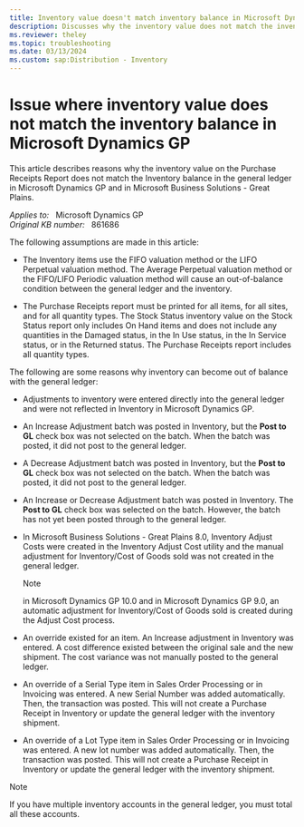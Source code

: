 ```yaml
---
title: Inventory value doesn't match inventory balance in Microsoft Dynamics GP
description: Discusses why the inventory value does not match the inventory balance in the general ledger when you use the LIFO/FIFO Perpetual valuation method in Microsoft Dynamics GP.
ms.reviewer: theley
ms.topic: troubleshooting
ms.date: 03/13/2024
ms.custom: sap:Distribution - Inventory
---
```

# Issue where inventory value does not match the inventory balance in Microsoft Dynamics GP

This article describes reasons why the inventory value on the Purchase Receipts Report does not match the Inventory balance in the general ledger in Microsoft Dynamics GP and in Microsoft Business Solutions - Great Plains.

_Applies to:_ &nbsp; Microsoft Dynamics GP  
_Original KB number:_ &nbsp; 861686

The following assumptions are made in this article:

- The Inventory items use the FIFO valuation method or the LIFO Perpetual valuation method. The Average Perpetual valuation method or the FIFO/LIFO Periodic valuation method will cause an out-of-balance condition between the general ledger and the inventory.

- The Purchase Receipts report must be printed for all items, for all sites, and for all quantity types. The Stock Status inventory value on the Stock Status report only includes On Hand items and does not include any quantities in the Damaged status, in the In Use status, in the In Service status, or in the Returned status. The Purchase Receipts report includes all quantity types.

The following are some reasons why inventory can become out of balance with the general ledger:

- Adjustments to inventory were entered directly into the general ledger and were not reflected in Inventory in Microsoft Dynamics GP.

- An Increase Adjustment batch was posted in Inventory, but the **Post to GL** check box was not selected on the batch. When the batch was posted, it did not post to the general ledger.

- A Decrease Adjustment batch was posted in Inventory, but the **Post to GL** check box was not selected on the batch. When the batch was posted, it did not post to the general ledger.

- An Increase or Decrease Adjustment batch was posted in Inventory. The **Post to GL** check box was selected on the batch. However, the batch has not yet been posted through to the general ledger.

- In Microsoft Business Solutions - Great Plains 8.0, Inventory Adjust Costs were created in the Inventory Adjust Cost utility and the manual adjustment for Inventory/Cost of Goods sold was not created in the general ledger.

    > [!NOTE]
    > in Microsoft Dynamics GP 10.0 and in Microsoft Dynamics GP 9.0, an automatic adjustment for Inventory/Cost of Goods sold is created during the Adjust Cost process.

- An override existed for an item. An Increase adjustment in Inventory was entered. A cost difference existed between the original sale and the new shipment. The cost variance was not manually posted to the general ledger.

- An override of a Serial Type item in Sales Order Processing or in Invoicing was entered. A new Serial Number was added automatically. Then, the transaction was posted. This will not create a Purchase Receipt in Inventory or update the general ledger with the inventory shipment.

- An override of a Lot Type item in Sales Order Processing or in Invoicing was entered. A new lot number was added automatically. Then, the transaction was posted. This will not create a Purchase Receipt in Inventory or update the general ledger with the inventory shipment.

> [!NOTE]
> If you have multiple inventory accounts in the general ledger, you must total all these accounts.
